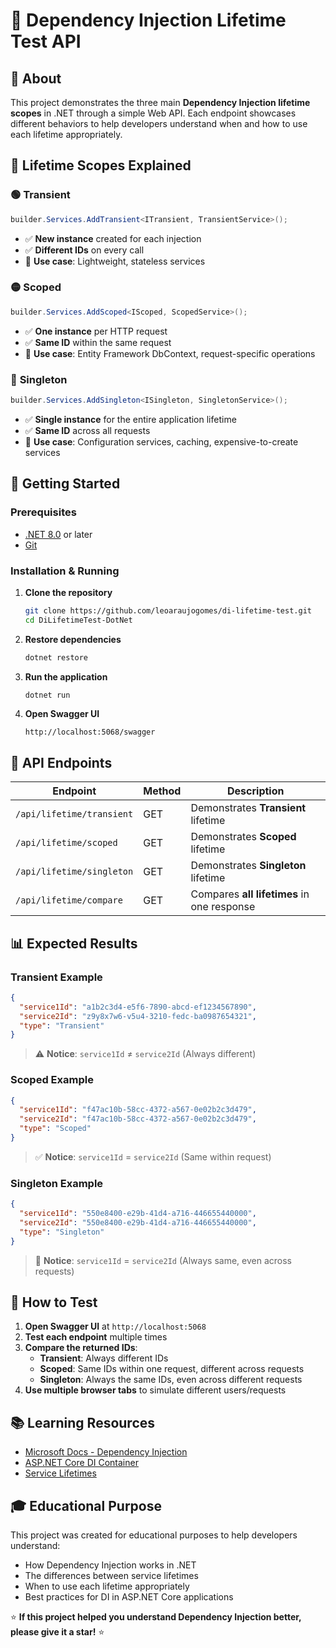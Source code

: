 # 🎯 Dependency Injection Lifetime Test API

## 📖 About

This project demonstrates the three main **Dependency Injection lifetime scopes** in .NET through a simple Web API. Each endpoint showcases different behaviors to help developers understand when and how to use each lifetime appropriately.

## 🔄 Lifetime Scopes Explained

### 🟢 **Transient**
```csharp
builder.Services.AddTransient<ITransient, TransientService>();
```
- ✅ **New instance** created for each injection
- ✅ **Different IDs** on every call
- 🎯 **Use case**: Lightweight, stateless services

### 🟡 **Scoped**  
```csharp
builder.Services.AddScoped<IScoped, ScopedService>();
```
- ✅ **One instance** per HTTP request
- ✅ **Same ID** within the same request
- 🎯 **Use case**: Entity Framework DbContext, request-specific operations

### 🔴 **Singleton**
```csharp
builder.Services.AddSingleton<ISingleton, SingletonService>();
```
- ✅ **Single instance** for the entire application lifetime
- ✅ **Same ID** across all requests
- 🎯 **Use case**: Configuration services, caching, expensive-to-create services

## 🚀 Getting Started

### Prerequisites
- [.NET 8.0](https://dotnet.microsoft.com/download) or later
- [Git](https://git-scm.com/)

### Installation & Running

1. **Clone the repository**
   ```bash
   git clone https://github.com/leoaraujogomes/di-lifetime-test.git
   cd DiLifetimeTest-DotNet
   ```

2. **Restore dependencies**
   ```bash
   dotnet restore
   ```

3. **Run the application**
   ```bash
   dotnet run
   ```

4. **Open Swagger UI**
   ```
   http://localhost:5068/swagger
   ```

## 🔗 API Endpoints

| Endpoint | Method | Description |
|----------|--------|-------------|
| `/api/lifetime/transient` | GET | Demonstrates **Transient** lifetime |
| `/api/lifetime/scoped` | GET | Demonstrates **Scoped** lifetime |
| `/api/lifetime/singleton` | GET | Demonstrates **Singleton** lifetime |
| `/api/lifetime/compare` | GET | Compares **all lifetimes** in one response |

## 📊 Expected Results

### Transient Example
```json
{
  "service1Id": "a1b2c3d4-e5f6-7890-abcd-ef1234567890",
  "service2Id": "z9y8x7w6-v5u4-3210-fedc-ba0987654321",
  "type": "Transient"
}
```
> ⚠️ **Notice**: `service1Id` ≠ `service2Id` (Always different)

### Scoped Example
```json
{
  "service1Id": "f47ac10b-58cc-4372-a567-0e02b2c3d479",
  "service2Id": "f47ac10b-58cc-4372-a567-0e02b2c3d479",
  "type": "Scoped"
}
```
> ✅ **Notice**: `service1Id` = `service2Id` (Same within request)

### Singleton Example
```json
{
  "service1Id": "550e8400-e29b-41d4-a716-446655440000",
  "service2Id": "550e8400-e29b-41d4-a716-446655440000",
  "type": "Singleton"
}
```
> 🎯 **Notice**: `service1Id` = `service2Id` (Always same, even across requests)

## 🧪 How to Test

1. **Open Swagger UI** at `http://localhost:5068`
2. **Test each endpoint** multiple times
3. **Compare the returned IDs**:
   - **Transient**: Always different IDs
   - **Scoped**: Same IDs within one request, different across requests
   - **Singleton**: Always the same IDs, even across different requests
4. **Use multiple browser tabs** to simulate different users/requests

## 📚 Learning Resources

- [Microsoft Docs - Dependency Injection](https://docs.microsoft.com/en-us/dotnet/core/extensions/dependency-injection)
- [ASP.NET Core DI Container](https://docs.microsoft.com/en-us/aspnet/core/fundamentals/dependency-injection)
- [Service Lifetimes](https://docs.microsoft.com/en-us/dotnet/core/extensions/dependency-injection#service-lifetimes)

## 🎓 Educational Purpose

This project was created for educational purposes to help developers understand:
- How Dependency Injection works in .NET
- The differences between service lifetimes
- When to use each lifetime appropriately
- Best practices for DI in ASP.NET Core applications

⭐ **If this project helped you understand Dependency Injection better, please give it a star!** ⭐
